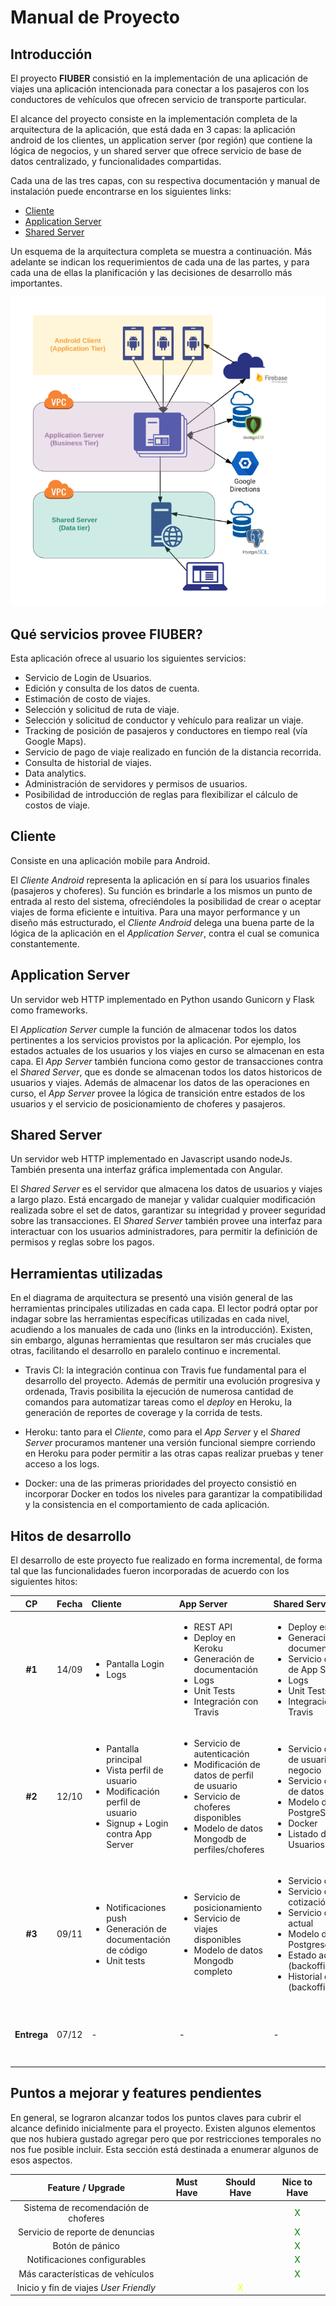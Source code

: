 # Manual de Proyecto

## Introducción

El proyecto **FIUBER** consistió en la implementación de una aplicación de viajes una aplicación intencionada para conectar a los pasajeros con los conductores de vehículos que ofrecen servicio de transporte particular.

El alcance del proyecto consiste en la implementación completa de la arquitectura de la aplicación, que está dada en 3 capas: la aplicación android de los clientes, un application server (por región) que contiene la lógica de negocios, y un shared server que ofrece servicio de base de datos centralizado, y funcionalidades compartidas.

Cada una de las tres capas, con su respectiva documentación y manual de instalación puede encontrarse en los siguientes links:

- [Cliente](https://github.com/fi-ubers/client) 
- [Application Server](https://github.com/fi-ubers/app-server)
- [Shared Server](https://github.com/fi-ubers/shared-server)

Un esquema de la arquitectura completa se muestra a continuación. Más adelante se indican los requerimientos de cada una de las partes, y para cada una de ellas la planificación y las decisiones de desarrollo más importantes.

![Diagrama de la arquitectura del proyecto](https://github.com/fi-ubers/app-server/blob/master/docs/ArchDiagram.png)

## Qué servicios provee FIUBER?

Esta aplicación ofrece al usuario los siguientes servicios:

- Servicio de Login de Usuarios.
- Edición y consulta de los datos de cuenta.
- Estimación de costo de viajes.
- Selección y solicitud de ruta de viaje.
- Selección y solicitud de conductor y vehículo para realizar un viaje.
- Tracking de posición de pasajeros y conductores en tiempo real (vía Google Maps).
- Servicio de pago de viaje realizado en función de la distancia recorrida.
- Consulta de historial de viajes.
- Data analytics.
- Administración de servidores y permisos de usuarios.
- Posibilidad de introducción de reglas para flexibilizar el cálculo de costos de viaje.
  
## Cliente

Consiste en una aplicación mobile para Android.

El *Cliente Android* representa la aplicación en sí para los usuarios finales (pasajeros y choferes). Su función es brindarle a los mismos un punto de entrada al resto del sistema, ofreciéndoles la posibilidad de crear o aceptar viajes de forma eficiente e intuitiva. Para una mayor performance y un diseño más estructurado, el *Cliente Android* delega una buena parte de la lógica de la aplicación en el *Application Server*, contra el cual se comunica constantemente.

## Application Server

Un servidor web HTTP implementado en Python usando Gunicorn y Flask como frameworks.

El *Application Server* cumple la función de almacenar todos los datos pertinentes a los servicios provistos por la aplicación. Por ejemplo, los estados actuales de los usuarios y los viajes en curso se almacenan en esta capa. El *App Server* también funciona como gestor de transacciones contra el *Shared Server*, que es donde se almacenan todos los datos historicos de usuarios y viajes. Además de almacenar los datos de las operaciones en curso, el *App Server* provee la lógica de transición entre estados de los usuarios y el servicio de posicionamiento de choferes y pasajeros.

## Shared Server

Un servidor web HTTP implementado en Javascript usando nodeJs. También presenta una interfaz gráfica implementada con Angular.

El *Shared Server* es el servidor que almacena los datos de usuarios y viajes a largo plazo. Está encargado de manejar y validar cualquier modificación realizada sobre el set de datos, garantizar su integridad y proveer seguridad sobre las transacciones. El *Shared Server* también provee una interfaz para interactuar con los usuarios administradores, para permitir la definición de permisos y reglas sobre los pagos.

## Herramientas utilizadas

En el diagrama de arquitectura se presentó una visión general de las herramientas principales utilizadas en cada capa. El lector podrá optar por indagar sobre las herramientas específicas utilizadas en cada nivel, acudiendo a los manuales de cada uno (links en la introducción). Existen, sin embargo, algunas herramientas que resultaron ser más cruciales que otras, facilitando el desarrollo en paralelo continuo e incremental.

+ Travis CI: la integración continua con Travis fue fundamental para el desarrollo del proyecto. Además de permitir una evolución progresiva y ordenada, Travis posibilita la ejecución de numerosa cantidad de comandos para automatizar tareas como el *deploy* en Heroku, la generación de reportes de coverage y la corrida de tests.

+ Heroku: tanto para el *Cliente*, como para el *App Server* y el *Shared Server* procuramos mantener una versión funcional siempre corriendo en Heroku para poder permitir a las otras capas realizar pruebas y tener acceso a los logs. 

+ Docker: una de las primeras prioridades del proyecto consistió en incorporar Docker en todos los niveles para garantizar la compatibilidad y la consistencia en el comportamiento de cada aplicación.

## Hitos de desarrollo

El desarrollo de este proyecto fue realizado en forma incremental, de forma tal que las funcionalidades fueron incorporadas de acuerdo con los siguientes hitos:

|  CP  | Fecha | Cliente |  App Server  |  Shared Server  |  Común  |
|:---:|:---:|:----|:----------|:-----------|:-----|
|   **#1**    | 14/09 | <ul><li>Pantalla Login</li><li>Logs</li></ul> | <ul><li>REST API</li><li>Deploy en Keroku</li><li>Generación de documentación</li><li>Logs</li><li>Unit Tests</li><li>Integración con Travis</li></ul>|<ul><li>Deploy en Keroku</li><li>Generación de documentación</li><li>Servicio de gestión de App Servers</li><li>Logs</li><li>Unit Tests</li><li>Integración con Travis</li></ul>| <ul><li>Mockups</li><li>Reporte de coverage</li></ul> |
|   **#2**    | 12/10 |<ul><li>Pantalla principal</li><li>Vista perfil de usuario</li><li>Modificación perfil de usuario</li><li>Signup + Login contra App Server</li></ul>|<ul><li>Servicio de autenticación</li><li>Modificación de datos de perfil de usuario</li><li> Servicio de choferes disponibles</li><li>Modelo de datos Mongodb de perfiles/choferes</li></ul>|<ul><li>Servicio de gestión de usuarios de negocio</li><li>Servicio de gestión de datos de usuario</li><li>Modelo de datos de PostgreSql</li><li>Docker</li><li>Listado de Usuarios(backoffice)</li></ul>| <ul><li>Diseño</li><li>Modelo de datos</li></ul> |
|   **#3**    | 09/11 | <ul><li>Notificaciones push</li><li>Generación de documentación de código</li><li>Unit tests</li></ul> |  <ul><li>Servicio de posicionamiento</li><li> Servicio de viajes disponibles</li><li>Modelo de datos Mongodb completo</li></ul>  | <ul><li>Servicio de viajes</li><li>Servicio de cotización de viaje</li><li>Servicio de estado actual</li><li>Modelo de datos Postgresql completo</li><li>Estado actual (backoffice)></li><li>Historial de viajes (backoffice)></li></ul>  | <ul><li>Manual de instalación y configuración</li></ul> |
| **Entrega** | 07/12 |   -     |    -    |    -    |  <ul><li>Documentación actualizada</li><li>Funcionalidad completa</li></ul> |

## Puntos a mejorar y features pendientes

En general, se lograron alcanzar todos los puntos claves para cubrir el alcance definido inicialmente para el proyecto. Existen algunos elementos que nos hubiera gustado agregar pero que por restricciones temporales no nos fue posible incluir. Esta sección está destinada a enumerar algunos de esos aspectos.

|  Feature / Upgrade  | Must Have | Should Have | Nice to Have |
|:---------:|:---------:|:-----------:|:------------:|
|Sistema de recomendación de choferes| | | <font color="green">X</font> |
|Servicio de reporte de denuncias| | | <font color="green">X</font> |
|Botón de pánico| | | <font color="green">X</font> |
|Notificaciones configurables| | | <font color="green">X</font> |
|Más características de vehículos| | | <font color="green">X</font> |
|Inicio y fin de viajes *User Friendly*| | <font color="yellow">X</font> |  |




